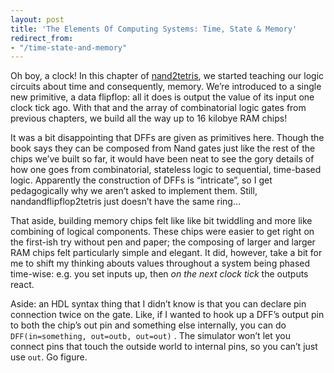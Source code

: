 ```yaml
---
layout: post
title: 'The Elements Of Computing Systems: Time, State & Memory'
redirect_from:
- "/time-state-and-memory"
---
```


Oh boy, a clock! In this chapter of [nand2tetris](http://www.nand2tetris.org/), we started teaching our logic circuits about time and consequently, memory. We’re introduced to a single new primitive, a data flipflop: all it does is output the value of its input one clock tick ago. With that and the array of combinatorial logic gates from previous chapters, we build all the way up to 16 kilobye RAM chips! 

It was a bit disappointing that DFFs are given as primitives here. Though the book says they can be composed from Nand gates just like the rest of the chips we’ve built so far, it would have been neat to see the gory details of how one goes from combinatorial, stateless logic to sequential, time-based logic. Apparently the construction of DFFs is “intricate”, so I get pedagogically why we aren’t asked to implement them. Still, nandandflipflop2tetris just doesn’t have the same ring…

That aside, building memory chips felt like like bit twiddling and more like combining of logical components. These chips were easier to get right on the first-ish try without pen and paper; the composing of larger and larger RAM chips felt particularly simple and elegant. It did, however, take a bit for me to shift my thinking abouts values throughout a system being phased time-wise: e.g. you set inputs up, then *on the next clock tick* the outputs react.

Aside: an HDL syntax thing that I didn’t know is that you can declare pin connection twice on the gate. Like, if I wanted to hook up a DFF’s output pin to both the chip’s out pin and something else internally, you can do  `DFF(in=something, out=outb, out=out)` . The simulator won’t let you connect pins that touch the outside world to internal pins, so you can’t just use `out`. Go figure.

